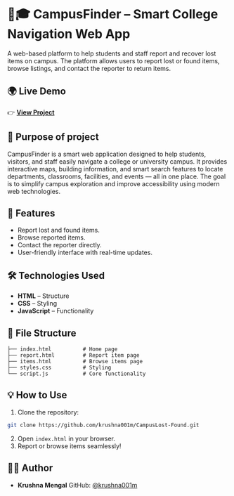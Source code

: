 # 🧭🎓 CampusFinder – Smart College Navigation Web App
 
A web-based platform to help students and staff report and recover lost items on campus. The platform allows users to report lost or found items, browse listings, and contact the reporter to return items.


## 🌍 Live Demo
👉 [**View Project**](https://krushna001m.github.io/CampusFinder/)  

## 🎯 Purpose of project
CampusFinder is a smart web application designed to help students, visitors, and staff easily navigate a college or university campus. It provides interactive maps, building information, and smart search features to locate departments, classrooms, facilities, and events — all in one place. The goal is to simplify campus exploration and improve accessibility using modern web technologies.


## 🚀 Features
- Report lost and found items.
- Browse reported items.
- Contact the reporter directly.
- User-friendly interface with real-time updates.

## 🛠️ Technologies Used
- **HTML** – Structure  
- **CSS** – Styling  
- **JavaScript** – Functionality  

## 📂 File Structure
```
├── index.html          # Home page
├── report.html         # Report item page
├── items.html          # Browse items page
├── styles.css          # Styling
└── script.js           # Core functionality
```

## 💡 How to Use
1. Clone the repository:
```bash
git clone https://github.com/krushna001m/CampusLost-Found.git
```
2. Open `index.html` in your browser.  
3. Report or browse items seamlessly!  

## 👨‍💻 Author

* **Krushna Mengal**
  GitHub: [@krushna001m](https://github.com/krushna001m)
